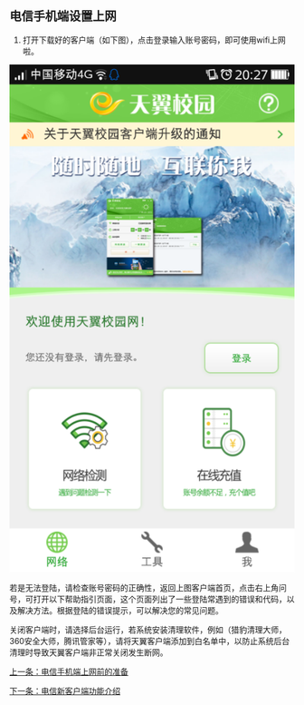 ## 电信手机端设置上网

1. 打开下载好的客户端（如下图），点击登录输入账号密码，即可使用wifi上网啦。

![](./image/setPhoneDX_img1.png)

若是无法登陆，请检查账号密码的正确性，返回上图客户端首页，点击右上角问号，可打开以下帮助指引页面，这个页面列出了一些登陆常遇到的错误和代码，以及解决方法。根据登陆的错误提示，可以解决您的常见问题。

关闭客户端时，请选择后台运行，若系统安装清理软件，例如（猎豹清理大师，360安全大师，腾讯管家等），请将天翼客户端添加到白名单中，以防止系统后台清理时导致天翼客户端非正常关闭发生断网。

[上一条：电信手机端上网前的准备](/guide/preparePhoneDX)

[下一条：电信新客户端功能介绍](/guide/introductionDX)